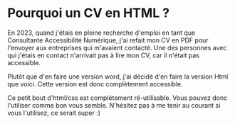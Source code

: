 # Pourquoi un CV en HTML ?

En 2023, quand j'étais en pleine recherche d'emploi en tant que Consultante Accessibilité Numérique, j'ai refait mon CV en PDF pour l'envoyer aux entreprises qui m'avaient contacté.
Une des personnes avec qui j'étais en contact n'arrivait pas à lire mon CV, car il n'était pas accessible.

Plutôt que d'en faire une version word, j'ai décidé d'en faire la version Html que voici.
Cette version est donc complètement accessible.

Ce petit bout d'html/css est complétement ré-utilisable. Vous pouvez donc l'utiliser comme bon vous semble. N'hésitez pas à me tenir au courant si vous l'utilisez, ce serait super :)
